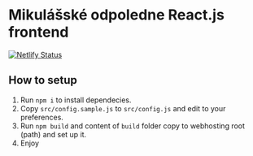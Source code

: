 # Mikulášské odpoledne React.js frontend

[![Netlify Status](https://api.netlify.com/api/v1/badges/a5c511cc-ffe0-4260-bb81-e91b669b1ae8/deploy-status)](https://app.netlify.com/sites/mikulas/deploys)

## How to setup
1. Run `npm i` to install dependecies.
2. Copy `src/config.sample.js` to `src/config.js` and edit to your preferences.
3. Run `npm build` and content of `build` folder copy to webhosting root (path) and set up it.
4. Enjoy
